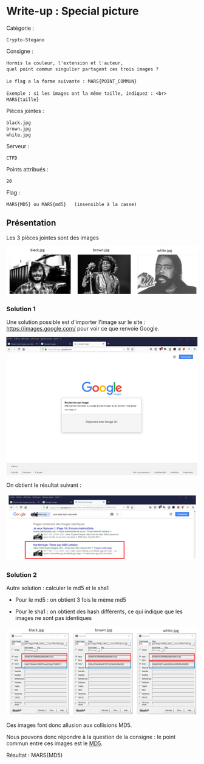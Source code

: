 # Write-up : Special picture

Catégorie :

```
Crypto-Stegano
```

Consigne :

    Hormis la couleur, l'extension et l'auteur,
    quel point commun singulier partagent ces trois images ?
    
    Le flag a la forme suivante : MARS{POINT_COMMUN}
    
    Exemple : si les images ont la même taille, indiquez : <br>
    MARS{taille}

Pièces jointes :

```
black.jpg
brown.jpg
white.jpg
```

Serveur : 

```
CTFD
```

Points attribués :

```
20
```

Flag :

```
MARS{MD5} ou MARS{md5}   (insensible à la casse)
```

## Présentation

Les 3 pièces jointes sont des images

![](special_picture-images/md5_collision2.png)

### Solution 1

Une solution possible est d'importer l'image sur le site : https://images.google.com/ pour voir ce que renvoie Google.

![](special_picture-images/md5_collision4.png)

On obtient le résultat suivant :

![](special_picture-images/md5_collision3.png)

### Solution 2

Autre solution : calculer le md5 et le sha1

- Pour le md5 : on obtient 3 fois le mème md5

- Pour le sha1 : on obtient des hash différents, ce qui indique que les images ne sont pas identiques

![](special_picture-images/md5_collision1.png)

Ces images font donc allusion aux collisions MD5.

Nous pouvons donc répondre à la question de la consigne : le point commun entre ces images est le <u>MD5</u>.

Résultat : MARS{MD5}



